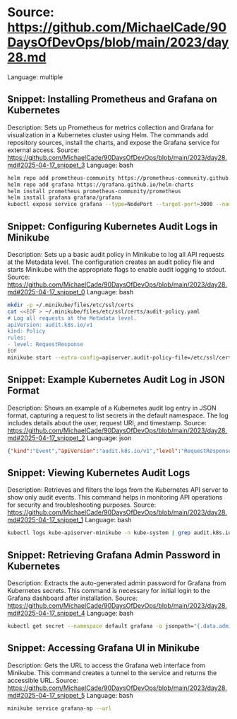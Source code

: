 # Source: https://github.com/MichaelCade/90DaysOfDevOps/blob/main/2023/day28.md
Language: multiple

## Snippet: Installing Prometheus and Grafana on Kubernetes
Description: Sets up Prometheus for metrics collection and Grafana for visualization in a Kubernetes cluster using Helm. The commands add repository sources, install the charts, and expose the Grafana service for external access.
Source: https://github.com/MichaelCade/90DaysOfDevOps/blob/main/2023/day28.md#2025-04-17_snippet_3
Language: bash

```bash
helm repo add prometheus-community https://prometheus-community.github.io/helm-charts
helm repo add grafana https://grafana.github.io/helm-charts
helm install prometheus prometheus-community/prometheus
helm install grafana grafana/grafana
kubectl expose service grafana --type=NodePort --target-port=3000 --name=grafana-np
```

## Snippet: Configuring Kubernetes Audit Logs in Minikube
Description: Sets up a basic audit policy in Minikube to log all API requests at the Metadata level. The configuration creates an audit policy file and starts Minikube with the appropriate flags to enable audit logging to stdout.
Source: https://github.com/MichaelCade/90DaysOfDevOps/blob/main/2023/day28.md#2025-04-17_snippet_0
Language: bash

```bash
mkdir -p ~/.minikube/files/etc/ssl/certs
cat <<EOF > ~/.minikube/files/etc/ssl/certs/audit-policy.yaml
# Log all requests at the Metadata level.
apiVersion: audit.k8s.io/v1
kind: Policy
rules:
- level: RequestResponse
EOF
minikube start --extra-config=apiserver.audit-policy-file=/etc/ssl/certs/audit-policy.yaml --extra-config=apiserver.audit-log-path=-
```

## Snippet: Example Kubernetes Audit Log in JSON Format
Description: Shows an example of a Kubernetes audit log entry in JSON format, capturing a request to list secrets in the default namespace. The log includes details about the user, request URI, and timestamp.
Source: https://github.com/MichaelCade/90DaysOfDevOps/blob/main/2023/day28.md#2025-04-17_snippet_2
Language: json

```json
{"kind":"Event","apiVersion":"audit.k8s.io/v1","level":"RequestResponse","auditID":"8e526e77-1fd9-43c3-9714-367fde233c99","stage":"RequestReceived","requestURI":"/api/v1/namespaces/default/secrets?limit=500","verb":"list","user":{"username":"minikube-user","groups":["system:masters","system:authenticated"]},"sourceIPs":["192.168.49.1"],"userAgent":"kubectl/v1.25.4 (linux/amd64) kubernetes/872a965","objectRef":{"resource":"secrets","namespace":"default","apiVersion":"v1"},"requestReceivedTimestamp":"2023-02-11T20:34:11.015389Z","stageTimestamp":"2023-02-11T20:34:11.015389Z"}
```

## Snippet: Viewing Kubernetes Audit Logs
Description: Retrieves and filters the logs from the Kubernetes API server to show only audit events. This command helps in monitoring API operations for security and troubleshooting purposes.
Source: https://github.com/MichaelCade/90DaysOfDevOps/blob/main/2023/day28.md#2025-04-17_snippet_1
Language: bash

```bash
kubectl logs kube-apiserver-minikube -n kube-system | grep audit.k8s.io/v1
```

## Snippet: Retrieving Grafana Admin Password in Kubernetes
Description: Extracts the auto-generated admin password for Grafana from Kubernetes secrets. This command is necessary for initial login to the Grafana dashboard after installation.
Source: https://github.com/MichaelCade/90DaysOfDevOps/blob/main/2023/day28.md#2025-04-17_snippet_4
Language: bash

```bash
kubectl get secret --namespace default grafana -o jsonpath="{.data.admin-password}" | base64 --decode ; echo
```

## Snippet: Accessing Grafana UI in Minikube
Description: Gets the URL to access the Grafana web interface from Minikube. This command creates a tunnel to the service and returns the accessible URL.
Source: https://github.com/MichaelCade/90DaysOfDevOps/blob/main/2023/day28.md#2025-04-17_snippet_5
Language: bash

```bash
minikube service grafana-np --url
```